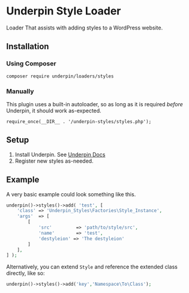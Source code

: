 # Underpin Style Loader

Loader That assists with adding styles to a WordPress website.

## Installation

### Using Composer

`composer require underpin/loaders/styles`

### Manually

This plugin uses a built-in autoloader, so as long as it is required _before_
Underpin, it should work as-expected.

`require_once(__DIR__ . '/underpin-styles/styles.php');`

## Setup

1. Install Underpin. See [Underpin Docs](https://www.github.com/underpin-wp/underpin)
1. Register new styles as-needed.

## Example

A very basic example could look something like this.

```php
underpin()->styles()->add( 'test', [
	'class' => 'Underpin_Styles\Factories\Style_Instance',
	'args'  => [
		[
		    'src'         => 'path/to/style/src',
			'name'        => 'test',
			'destyleion' => 'The destyleion'
		]
	],
] );
```

Alternatively, you can extend `Style` and reference the extended class directly, like so:

```php
underpin()->styles()->add('key','Namespace\To\Class');
```
